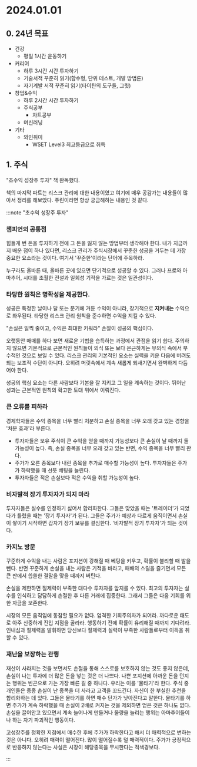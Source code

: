 # 2024.01.01

## 0. 24년 목표

- 건강
  - 평일 1시간 운동하기
- 커리어
  - 하루 3시간 시간 투자하기
  - 기술서적 꾸준히 읽기(함수형, 단위 테스트, 개발 방법론)
  - 자기계발 서적 꾸준히 읽기(타이탄의 도구들, 그릿)
- 창업&수익
  - 하루 2시간 시간 투자하기
  - 주식공부
    - 차트공부
  - 머신러닝
- 기타
  - 와인취미
    - WSET Level3 최고등급으로 취득

## 1. 주식

"초수익 성장주 투자" 책 완독했다.

책의 마지막 파트는 리스크 관리에 대한 내용이였고 여기에 매우 공감가는 내용들이 많아서 정리를 해보았다. 주린이라면 항상 궁금해하는 내용인 것 같다.

:::note "초수익 성장주 투자"

### 챔피언의 공통점

힘들게 번 돈을 투자하기 전에 그 돈을 잃지 않는 방법부터 생각해야 한다. 내가 지금까지 배운 점이 하나 있다면, 리스크 관리가 주식시장에서 꾸준한 성공을 거두는 데 가장 중요한 요소라는 것이다. 여기서 '꾸준한'이라는 단어에 주목하라.

누구라도 올바른 때, 올바른 곳에 있으면 단기적으로 성공할 수 있다. 그러나 프로와 아마추어, 시대를 초월한 전설과 일회성 기적을 가르는 것은 일관성이다.

### 타당한 원칙은 명확성을 제공한다.

성공은 특정한 날이나 달 또는 분기에 거둔 수익이 아니라, 장기적으로 **지켜내는** 수익으로 좌우된다. 타당한 리스크 관리 원칙을 준수하면 수익을 지킬 수 있다.

"손실은 일찍 줄이고, 수익은 최대한 키워라" 손절이 성공의 핵심이다.

오랫동안 매매를 하다 보면 새로운 기법을 습득하는 과정에서 관점을 읽기 쉽다. 주의하지 않으면 기본적으로 근본적인 원칙들이 의식 또는 보다 은근하게는 무의식 속에서 부수적인 것으로 보일 수 있다. 리스크 관리의 기본적인 요소는 실력을 키운 다음에 버려도 되는 보조적 수단이 아니다. 오히려 머릿속에서 계속 새롭게 되새기면서 완벽하게 다듬어야 한다.

성공의 핵심 요소는 다른 사람보다 기본을 잘 지키고 그 일을 계속하는 것이다. 뛰어난 성과는 근본적인 원칙의 확고한 토대 위에서 이뤄진다.

### 큰 오류를 피하라

경제학자들은 수익 종목을 너무 빨리 처분하고 손실 종목을 너무 오래 갖고 있는 경향을 '처분 효과'라 부른다.
- 투자자들은 보유 주식이 큰 수익을 얻을 때까지 가능성보다 큰 손실이 날 때까지 둘 가능성이 높다. 즉, 손실 종목을 너무 오래 갖고 있는 반면, 수익 종목을 너무 빨리 판다.
- 주가가 오른 종목보다 내린 종목을 추가로 매수할 가능성이 높다. 투자자들은 주가가 하락했을 때 선뜻 베팅을 늘린다.
- 투자자들은 적은 손실보다 적은 수익을 취할 가능성이 높다.

### 비자발적 장기 투자자가 되지 마라

투자자들은 실수를 인정하기 싫어서 합리화한다. 그들은 맞았을 때는 '트레이더'가 되었다가 틀렸을 때는 '장기 투자자'가 된다. 그들은 주가가 예상과 다르게 움직이면서 손실이 쌓이기 시작하면 갑자기 장기 보유를 결심한다. '비자발적 장기 투자자'가 되는 것이다.

### 카지노 방문

꾸준하게 수익을 내는 사람은 포지션이 강해질 때 베팅을 키우고, 확률이 불리할 때 발을 뺀다. 반면 꾸준하게 손실을 내는 사람은 기적을 바라고, 패배의 스릴을 즐기면서 모든 큰 판에서 씁쓸한 결말을 맞을 때까지 버틴다.

손실을 제한하면 절제력이 부족한 대다수 투자자를 앞지를 수 있다. 최고의 투자자는 실수를 인식하고 담담하게 손절한 후 다른 거래에 집중한다. 그래서 그들은 다음 기회를 위한 자금을 보존한다.

시장의 모든 움직임에 동참할 필요가 없다. 엄격한 기회주의자가 되어라. 까다로운 태도로 아주 신중하게 진입 지점을 골라라. 행동하기 전에 확률이 유리해질 때까지 기다려라. 인내심과 절제력을 발휘하면 당신보다 절제력과 실력이 부족한 사람들로부터 이득을 취할 수 있다.

### 재난을 보장하는 관행

재산이 사라지는 것을 보면서도 손절을 통해 스스로를 보호하지 않는 것도 좋지 않은데, 손실이 나는 투자에 더 많은 돈을 넣는 것은 더 나쁘다. 나쁜 포지션에 아까운 돈을 던지는 행위는 빈곤으로 가는 가장 빠른 길 중 하나다. 우리는 이를 '물타기'라 한다. 주식 중개인들은 종종 손실이 난 종목을 더 사라고 고객을 꼬드긴다. 자신이 한 부실한 추천을 합리화하는 데 있다. 그들은 물타기를 하면 매수 단가가 낮아진다고 말한다. 물타기를 하면 주가가 계속 하락했을 때 손실이 2배로 커지는 것을 제외하면 얻은 것은 하나도 없다. 손실을 끌어안고 있으면서 계속 늘어나게 만들거나 물량을 늘리는 행위는 아마추어들이나 하는 자기 파괴적인 행동이다.

고성장주를 정확한 지점에서 매수한 후에 주가가 하락한다고 해서 더 매력적으로 변하는 것은 아니다. 오히려 매력이 떨어진다. 많이 떨어질수록 덜 매력적이다. 주가가 긍정적으로 반응하지 않는다는 사실은 시장이 해당종목을 무시한다는 적색경보다.

:::
